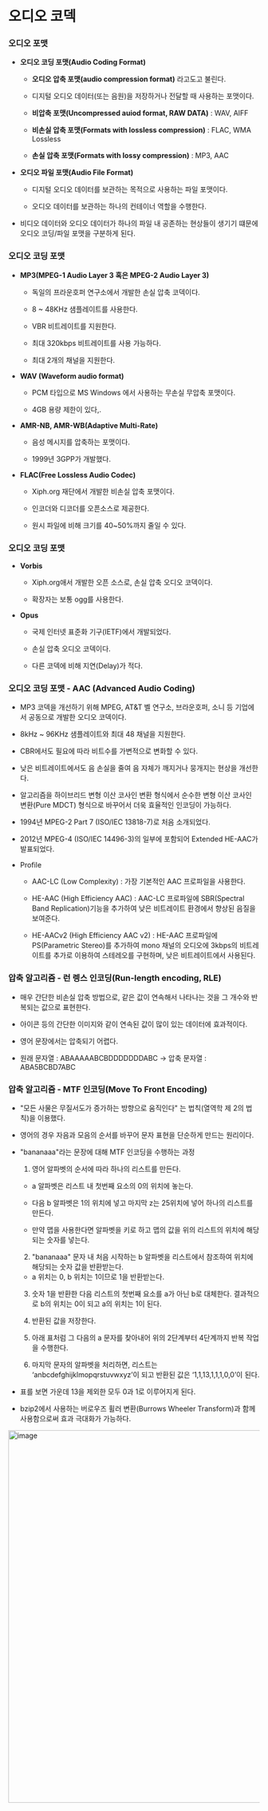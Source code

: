 # 오디오 코덱

### 오디오 포맷

- **오디오 코딩 포맷(Audio Coding Format)**

  - **오디오 압축 포맷(audio compression format)** 라고도고 불린다.

  - 디지털 오디오 데이터(또는 음원)을 저장하거나 전달할 때 사용하는 포맷이다.

  - **비압축 포맷(Uncompressed auiod format, RAW DATA)** : WAV, AIFF

  - **비손실 압축 포맷(Formats with lossless compression)** : FLAC, WMA Lossless

  - **손실 압축 포맷(Formats with lossy compression)** : MP3, AAC

- **오디오 파일 포맷(Audio File Format)**

  - 디지털 오디오 데이터를 보관하는 목적으로 사용하는 파일 포맷이다.

  - 오디오 데이터를 보관하는 하나의 컨테이너 역할을 수행한다.

- 비디오 데이터와 오디오 데이터가 하나의 파일 내 공존하는 현상들이 생기기 떄문에 오디오 코딩/파일 포맷을 구분하게 된다.

### 오디오 코딩 포맷

- **MP3(MPEG-1 Audio Layer 3 혹은 MPEG-2 Audio Layer 3)**

  - 독일의 프라운호퍼 연구소에서 개발한 손실 압축 코덱이다.

  - 8 ~ 48KHz 샘플레이트를 사용한다.

  - VBR 비트레이트를 지원한다.

  - 최대 320kbps 비트레이트를 사용 가능하다.

  - 최대 2개의 채널을 지원한다.

- **WAV (Waveform audio format)**

  - PCM 타입으로 MS Windows 에서 사용하는 무손실 무압축 포맷이다.

  - 4GB 용량 제한이 있다,.

- **AMR-NB, AMR-WB(Adaptive Multi-Rate)**

  - 음성 메시지를 압축하는 포맷이다.

  - 1999년 3GPP가 개발했다.

- **FLAC(Free Lossless Audio Codec)**

  - Xiph.org 재단에서 개발한 비손실 압축 포맷이다.

  - 인코더와 디코더를 오픈소스로 제공한다.

  - 원시 파일에 비해 크기를 40~50%까지 줄일 수 있다.

### 오디오 코딩 포맷

- **Vorbis**

  - Xiph.org애서 개발한 오픈 소스로, 손실 압축 오디오 코덱이다.

  - 확장자는 보통 ogg를 사용한다.

- **Opus**

  - 국제 인터넷 표준화 기구(IETF)에서 개발되었다.

  - 손실 압축 오디오 코덱이다.

  - 다른 코덱에 비해 지연(Delay)가 적다.

### 오디오 코딩 포맷 - AAC (Advanced Audio Coding)

- MP3 코덱을 개선하기 위해 MPEG, AT&T 벨 연구소, 브라운호퍼, 소니 등 기업에서 공동으로 개발한 오디오 코덱이다.

- 8kHz ~ 96KHz 샘플레이트와 최대 48 채널을 지원한다.

- CBR에서도 필요에 따라 비트수를 가변적으로 변화할 수 있다.

- 낮은 비트레이트에서도 음 손실을 줄여 음 자체가 깨지거나 뭉개지는 현상을 개선한다.

- 알고리즘을 하이브리드 변형 이산 코사인 변환 형식에서 순수한 변형 이산 코사인 변환(Pure MDCT) 형식으로 바꾸어서 더욱 효율적인 인코딩이 가능하다.

- 1994년 MPEG-2 Part 7 (ISO/IEC 13818-7)로 처음 소개되었다.

- 2012년 MPEG-4 (ISO/IEC 14496-3)의 일부에 포함되어 Extended HE-AAC가 발표되었다.

- Profile

  - AAC-LC (Low Complexity) : 가장 기본적인 AAC 프로파일을 사용한다.

  - HE-AAC (High Efficiency AAC) : AAC-LC 프로파일에 SBR(Spectral Band
    Replication)기능을 추가하여 낮은 비트레이트 환경에서 향상된 음질을 보여준다.

  - HE-AACv2 (High Efficiency AAC v2) : HE-AAC 프로파일에 PS(Parametric Stereo)를
    추가하여 mono 채널의 오디오에 3kbps의 비트레이트를 추가로 이용하여 스테레오를 구현하며, 낮은 비트레이트에서 사용된다.

### 압축 알고리즘 - 런 렝스 인코딩(Run-length encoding, RLE)

- 매우 간단한 비손실 압축 방법으로, 같은 값이 연속해서 나타나는 것을 그 개수와 반복되는 값으로 표현한다.

- 아이콘 등의 간단한 이미지와 같이 연속된 값이 많이 있는 데이터에 효과적이다.

- 영어 문장에서는 압축되기 어렵다.

- 원래 문자열 : ABAAAAABCBDDDDDDDABC -> 압축 문자열 : ABA5BCBD7ABC

### 압축 알고리즘 - MTF 인코딩(Move To Front Encoding)

- "모든 사물은 무질서도가 증가하는 방향으로 움직인다" 는 법칙(열역학 제 2의 법칙)을 이용했다.

- 영어의 경우 자음과 모음의 순서를 바꾸어 문자 표현을 단순하게 만드는 원리이다.

- "bananaaa"라는 문장에 대해 MTF 인코딩을 수행하는 과정

  1. 영어 알파벳의 순서에 따라 하나의 리스트를 만든다.

  - a 알파벳은 리스트 내 첫번째 요소의 0의 위치에 놓는다.

  - 다음 b 알파벳은 1의 위치에 넣고 마지막 z는 25위치에 넣어 하나의 리스트를 만든다.

  - 만약 맵을 사용한다면 알파벳을 키로 하고 맵의 값을 위의 리스트의 위치에 해당되는 숫자를 넣는다.

  2. "bananaaa" 문자 내 처음 시작하는 b 알파벳을 리스트에서 참조하여 위치에 해당되는 숫자 값을 반환받는다.

  - a 위치는 0, b 위치는 1이므로 1을 반환받는다.

  3. 숫자 1을 반환한 다음 리스트의 첫번째 요소를 a가 아닌 b로 대체한다. 결과적으로 b의 위치는 0이 되고 a의 위치는 1이 된다.

  4. 반환된 값을 저장한다.

  5. 아래 표처럼 그 다음의 a 문자를 찾아내어 위의 2단계부터 4단계까지 반복 작업을 수행한다.

  6. 마지막 문자의 알파벳을 처리하면, 리스트는 ‘anbcdefghijklmopqrstuvwxyz’이 되고 반환된 값은 ‘1,1,13,1,1,1,0,0’이 된다.

- 표를 보면 가운데 13을 제외한 모두 0과 1로 이루어지게 된다.

- bzip2에서 사용하는 버로우즈 휠러 변환(Burrows Wheeler Transform)과 함께 사용함으로써 효과 극대화가 가능하다.

<img width="746" alt="image" src="https://github.com/user-attachments/assets/aa80931c-a7d6-4888-b452-12e4330f3a62">
